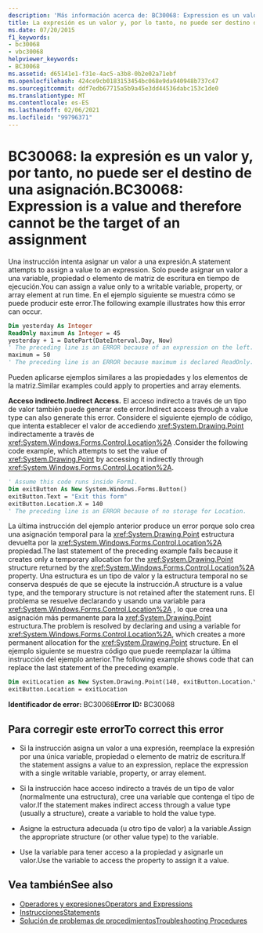 ```yaml
---
description: 'Más información acerca de: BC30068: Expression es un valor y, por tanto, no puede ser el destino de una asignación.'
title: La expresión es un valor y, por lo tanto, no puede ser destino de una asignación
ms.date: 07/20/2015
f1_keywords:
- bc30068
- vbc30068
helpviewer_keywords:
- BC30068
ms.assetid: d65141e1-f31e-4ac5-a3b8-0b2e02a71ebf
ms.openlocfilehash: 424ce9cb0183153454bc068e9da940948b737c47
ms.sourcegitcommit: ddf7edb67715a5b9a45e3dd44536dabc153c1de0
ms.translationtype: MT
ms.contentlocale: es-ES
ms.lasthandoff: 02/06/2021
ms.locfileid: "99796371"
---
```

# <a name="bc30068-expression-is-a-value-and-therefore-cannot-be-the-target-of-an-assignment"></a><span data-ttu-id="513a0-103">BC30068: la expresión es un valor y, por tanto, no puede ser el destino de una asignación.</span><span class="sxs-lookup"><span data-stu-id="513a0-103">BC30068: Expression is a value and therefore cannot be the target of an assignment</span></span>

<span data-ttu-id="513a0-104">Una instrucción intenta asignar un valor a una expresión.</span><span class="sxs-lookup"><span data-stu-id="513a0-104">A statement attempts to assign a value to an expression.</span></span> <span data-ttu-id="513a0-105">Solo puede asignar un valor a una variable, propiedad o elemento de matriz de escritura en tiempo de ejecución.</span><span class="sxs-lookup"><span data-stu-id="513a0-105">You can assign a value only to a writable variable, property, or array element at run time.</span></span> <span data-ttu-id="513a0-106">En el ejemplo siguiente se muestra cómo se puede producir este error.</span><span class="sxs-lookup"><span data-stu-id="513a0-106">The following example illustrates how this error can occur.</span></span>

```vb
Dim yesterday As Integer
ReadOnly maximum As Integer = 45
yesterday + 1 = DatePart(DateInterval.Day, Now)
' The preceding line is an ERROR because of an expression on the left.
maximum = 50
' The preceding line is an ERROR because maximum is declared ReadOnly.
```

<span data-ttu-id="513a0-107">Pueden aplicarse ejemplos similares a las propiedades y los elementos de la matriz.</span><span class="sxs-lookup"><span data-stu-id="513a0-107">Similar examples could apply to properties and array elements.</span></span>

<span data-ttu-id="513a0-108">**Acceso indirecto.**</span><span class="sxs-lookup"><span data-stu-id="513a0-108">**Indirect Access.**</span></span> <span data-ttu-id="513a0-109">El acceso indirecto a través de un tipo de valor también puede generar este error.</span><span class="sxs-lookup"><span data-stu-id="513a0-109">Indirect access through a value type can also generate this error.</span></span> <span data-ttu-id="513a0-110">Considere el siguiente ejemplo de código, que intenta establecer el valor de accediendo <xref:System.Drawing.Point> indirectamente a través de <xref:System.Windows.Forms.Control.Location%2A> .</span><span class="sxs-lookup"><span data-stu-id="513a0-110">Consider the following code example, which attempts to set the value of <xref:System.Drawing.Point> by accessing it indirectly through <xref:System.Windows.Forms.Control.Location%2A>.</span></span>

```vb
' Assume this code runs inside Form1.
Dim exitButton As New System.Windows.Forms.Button()
exitButton.Text = "Exit this form"
exitButton.Location.X = 140
' The preceding line is an ERROR because of no storage for Location.
```

<span data-ttu-id="513a0-111">La última instrucción del ejemplo anterior produce un error porque solo crea una asignación temporal para la <xref:System.Drawing.Point> estructura devuelta por la <xref:System.Windows.Forms.Control.Location%2A> propiedad.</span><span class="sxs-lookup"><span data-stu-id="513a0-111">The last statement of the preceding example fails because it creates only a temporary allocation for the <xref:System.Drawing.Point> structure returned by the <xref:System.Windows.Forms.Control.Location%2A> property.</span></span> <span data-ttu-id="513a0-112">Una estructura es un tipo de valor y la estructura temporal no se conserva después de que se ejecute la instrucción.</span><span class="sxs-lookup"><span data-stu-id="513a0-112">A structure is a value type, and the temporary structure is not retained after the statement runs.</span></span> <span data-ttu-id="513a0-113">El problema se resuelve declarando y usando una variable para <xref:System.Windows.Forms.Control.Location%2A> , lo que crea una asignación más permanente para la <xref:System.Drawing.Point> estructura.</span><span class="sxs-lookup"><span data-stu-id="513a0-113">The problem is resolved by declaring and using a variable for <xref:System.Windows.Forms.Control.Location%2A>, which creates a more permanent allocation for the <xref:System.Drawing.Point> structure.</span></span> <span data-ttu-id="513a0-114">En el ejemplo siguiente se muestra código que puede reemplazar la última instrucción del ejemplo anterior.</span><span class="sxs-lookup"><span data-stu-id="513a0-114">The following example shows code that can replace the last statement of the preceding example.</span></span>

```vb
Dim exitLocation as New System.Drawing.Point(140, exitButton.Location.Y)
exitButton.Location = exitLocation
```

<span data-ttu-id="513a0-115">**Identificador de error:** BC30068</span><span class="sxs-lookup"><span data-stu-id="513a0-115">**Error ID:** BC30068</span></span>

## <a name="to-correct-this-error"></a><span data-ttu-id="513a0-116">Para corregir este error</span><span class="sxs-lookup"><span data-stu-id="513a0-116">To correct this error</span></span>

- <span data-ttu-id="513a0-117">Si la instrucción asigna un valor a una expresión, reemplace la expresión por una única variable, propiedad o elemento de matriz de escritura.</span><span class="sxs-lookup"><span data-stu-id="513a0-117">If the statement assigns a value to an expression, replace the expression with a single writable variable, property, or array element.</span></span>

- <span data-ttu-id="513a0-118">Si la instrucción hace acceso indirecto a través de un tipo de valor (normalmente una estructura), cree una variable que contenga el tipo de valor.</span><span class="sxs-lookup"><span data-stu-id="513a0-118">If the statement makes indirect access through a value type (usually a structure), create a variable to hold the value type.</span></span>

- <span data-ttu-id="513a0-119">Asigne la estructura adecuada (u otro tipo de valor) a la variable.</span><span class="sxs-lookup"><span data-stu-id="513a0-119">Assign the appropriate structure (or other value type) to the variable.</span></span>

- <span data-ttu-id="513a0-120">Use la variable para tener acceso a la propiedad y asignarle un valor.</span><span class="sxs-lookup"><span data-stu-id="513a0-120">Use the variable to access the property to assign it a value.</span></span>

## <a name="see-also"></a><span data-ttu-id="513a0-121">Vea también</span><span class="sxs-lookup"><span data-stu-id="513a0-121">See also</span></span>

- [<span data-ttu-id="513a0-122">Operadores y expresiones</span><span class="sxs-lookup"><span data-stu-id="513a0-122">Operators and Expressions</span></span>](../../programming-guide/language-features/operators-and-expressions/index.md)
- [<span data-ttu-id="513a0-123">Instrucciones</span><span class="sxs-lookup"><span data-stu-id="513a0-123">Statements</span></span>](../../programming-guide/language-features/statements.md)
- [<span data-ttu-id="513a0-124">Solución de problemas de procedimientos</span><span class="sxs-lookup"><span data-stu-id="513a0-124">Troubleshooting Procedures</span></span>](../../programming-guide/language-features/procedures/troubleshooting-procedures.md)
